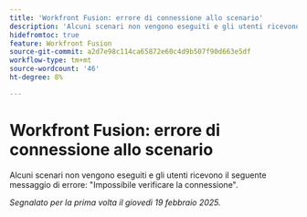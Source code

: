 ```yaml
---
title: 'Workfront Fusion: errore di connessione allo scenario'
description: 'Alcuni scenari non vengono eseguiti e gli utenti ricevono il seguente messaggio di errore: "Impossibile verificare la connessione".'
hidefromtoc: true
feature: Workfront Fusion
source-git-commit: a2d7e98c114ca65872e60c4d9b507f90d663e5df
workflow-type: tm+mt
source-wordcount: '46'
ht-degree: 8%

---
```


# Workfront Fusion: errore di connessione allo scenario

Alcuni scenari non vengono eseguiti e gli utenti ricevono il seguente messaggio di errore: &quot;Impossibile verificare la connessione&quot;.

_Segnalato per la prima volta il giovedì 19 febbraio 2025._
